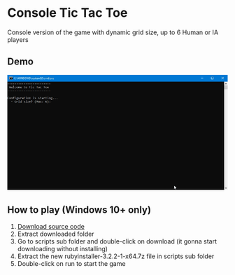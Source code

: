 # Console Tic Tac Toe

Console version of the game with dynamic grid size, up to 6 Human or IA players

## Demo
![Demo](images/demo.gif)

## How to play (Windows 10+ only)
1. [Download source code](https://github.com/LukBlan/console-tic-tac-toe/archive/refs/heads/main.zip)
2. Extract downloaded folder
3. Go to scripts sub folder and double-click on download (it gonna start downloading without installing)
4. Extract the new rubyinstaller-3.2.2-1-x64.7z file in scripts sub folder
5. Double-click on run to start the game